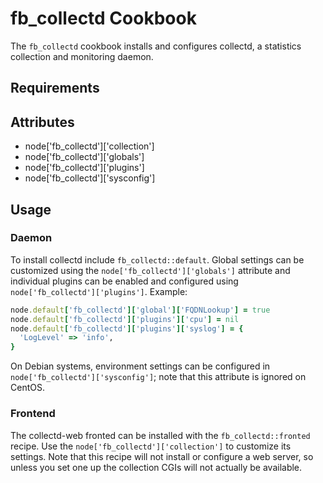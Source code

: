 fb_collectd Cookbook
====================
The `fb_collectd` cookbook installs and configures collectd, a statistics
collection and monitoring daemon.

Requirements
------------

Attributes
----------
* node['fb_collectd']['collection']
* node['fb_collectd']['globals']
* node['fb_collectd']['plugins']
* node['fb_collectd']['sysconfig']

Usage
-----
### Daemon
To install collectd include `fb_collectd::default`. Global settings can be
customized using the `node['fb_collectd']['globals']` attribute and individual
plugins can be enabled and configured using `node['fb_collectd']['plugins']`.
Example:

```ruby
node.default['fb_collectd']['global']['FQDNLookup'] = true
node.default['fb_collectd']['plugins']['cpu'] = nil
node.default['fb_collectd']['plugins']['syslog'] = {
  'LogLevel' => 'info',
}
```

On Debian systems, environment settings can be configured in
`node['fb_collectd']['sysconfig']`; note that this attribute is ignored on
CentOS.

### Frontend
The collectd-web fronted can be installed with the `fb_collectd::fronted`
recipe. Use the `node['fb_collectd']['collection']` to customize its settings.
Note that this recipe will not install or configure a web server, so unless you
set one up the collection CGIs will not actually be available.
